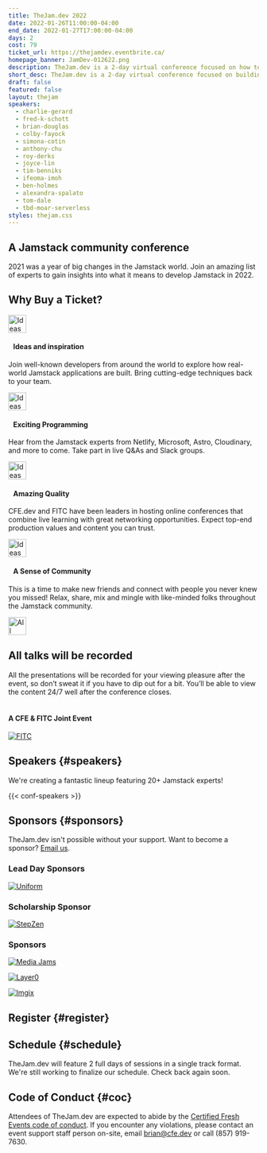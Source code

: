```yaml
---
title: TheJam.dev 2022
date: 2022-01-26T11:00:00-04:00
end_date: 2022-01-27T17:00:00-04:00
days: 2
cost: 79
ticket_url: https://thejamdev.eventbrite.ca/
homepage_banner: JamDev-012622.png
description: TheJam.dev is a 2-day virtual conference focused on how to build web applications using the Jamstack and featuring some of the top experts in the Jamstack community.
short_desc: TheJam.dev is a 2-day virtual conference focused on building real-world applications using the Jamstack.
draft: false
featured: false
layout: thejam
speakers:
  - charlie-gerard
  - fred-k-schott
  - brian-douglas
  - colby-fayock
  - simona-cotin
  - anthony-chu
  - roy-derks
  - joyce-lin
  - tim-benniks
  - ifeoma-imoh
  - ben-holmes
  - alexandra-spalato
  - tom-dale
  - tbd-moar-serverless
styles: thejam.css
---
```


## A Jamstack community conference

2021 was a year of big changes in the Jamstack world. Join an amazing list of experts to gain insights into what it means to develop Jamstack in 2022.

## Why Buy a Ticket?

<div class="container px-6 mx-auto mt-8">
  <div class="grid gap-8 lg:grid-cols-2">
    <article>
      <div class="flex items-center mb-8">
      <p><img src="/img/thejam/iconmonstr-idea-7-1.svg" alt="Ideas and Inspiration" width="36" height="36"></p>
      <h4 style="margin-left:.7em">Ideas and inspiration</h4>
      </div>
      <p class="text-base">Join well-known developers from around the world to explore how real-world Jamstack applications are built. Bring cutting-edge techniques back to your team.</p>
    </article>
    <article>
      <div class="flex items-center mb-8">
      <p><img src="/img/thejam/iconmonstr-rocket-14-1.svg" alt="Ideas and Inspiration" width="36" height="36"></p>
      <h4 style="margin-left:.7em">Exciting Programming</h4>
      </div>
      <p class="text-base">Hear from the Jamstack experts from Netlify, Microsoft, Astro, Cloudinary, and more to come. Take part in live Q&As and Slack groups.</p>
    </article>
    <article>
      <div class="flex items-center mb-8">
      <p><img src="/img/thejam/iconmonstr-thumb-15-1.svg" alt="Ideas and Inspiration" width="36" height="36"></p>
      <h4 style="margin-left:.7em">Amazing Quality</h4>
      </div>
      <p class="text-base">CFE.dev and FITC have been leaders in hosting online conferences that combine live learning with great networking opportunities. Expect top-end production values and content you can trust.</p>
    </article>
    <article>
      <div class="flex items-center mb-8">
      <p><img src="/img/thejam/iconmonstr-friend-3-1.svg" alt="Ideas and Inspiration" width="36" height="36"></p>
      <h4 style="margin-left:.7em">A Sense of Community</h4>
      </div>
      <p class="text-base">This is a time to make new friends and connect with people you never knew you missed! Relax, share, mix and mingle with like-minded folks throughout the Jamstack community.</p>
    </article>
  </div>
</div>

<section class="mt-20 border border-gray-300 rounded hover:shadow-xl anim">
  <div class="flex flex-col items-center justify-center p-6 pt-6 pb-4 text-center rounded highlight-pattern-signal">
    <span class="flex items-center justify-center flex-shrink-0 w-24 h-24 mr-4 -mt-20 rounded-full bg-lightBlue" aria-hidden="true">
      <img src="/img/thejam/iconmonstr-video-camera-1-1.svg" alt="All talks will be recorded" width="36" height="36">
    </span>
    <h2 class="mt-4 mb-2 text-3xl font-bold leading-tight text-blue">All talks will be recorded</a></h2>
  </div>
  <div class="p-6">
    All the presentations will be recorded for your viewing pleasure after the event, so don’t sweat it if you have to dip out for a bit. You’ll be able to view the content 24/7 well after the conference closes.
  </div>
</section>

<div class="mt-8 mb-8 flex items-center justify-center w-full">
<a class="button" style="text-decoration:none;color:#FFF" href="#register">
 Get Your Ticket Today!
</a>
</div>

#### A CFE & FITC Joint Event

[![FITC](/img/sponsors/fitc.png)](https://fitc.ca)

## Speakers {#speakers}

We're creating a fantastic lineup featuring 20+ Jamstack experts!

{{< conf-speakers >}}

## Sponsors {#sponsors}

TheJam.dev isn't possible without your support. Want to become a sponsor? [Email us](mailto:brian@cfe.dev).

### Lead Day Sponsors

[![Uniform](/img/sponsors/uniform.png)](https://uniform.dev/)

### Scholarship Sponsor

[![StepZen](/img/sponsors/stepzen.png)](https://www.stepzen.com/)

### Sponsors

[![Media Jams](/img/sponsors/mediajams.png)](https://mediajams.dev/)

[![Layer0](/img/sponsors/layer0.png)](https://www.layer0.co/)

[![Imgix](/img/sponsors/imgix.png)](https://imgix.com/)

## Register {#register}

<div id="eventbrite-widget-container-203927662127"></div>

<script src="https://www.eventbrite.com/static/widgets/eb_widgets.js"></script>

<script type="text/javascript">
    var exampleCallback = function() {
        console.log('Order complete!');
    };

    window.EBWidgets.createWidget({
        // Required
        widgetType: 'checkout',
        eventId: '203927662127',
        iframeContainerId: 'eventbrite-widget-container-203927662127',

        // Optional
        iframeContainerHeight: 425,  // Widget height in pixels. Defaults to a minimum of 425px if not provided
        onOrderComplete: exampleCallback  // Method called when an order has successfully completed
    });
</script>

## Schedule {#schedule}

TheJam.dev will feature 2 full days of sessions in a single track format. We're still working to finalize our schedule. Check back again soon.

## Code of Conduct {#coc}

Attendees of TheJam.dev are expected to abide by the [Certified Fresh Events code of conduct](/conduct). If you encounter any violations, please contact an event support staff person on-site, email [brian@cfe.dev](mailto:brian@cfe.dev) or call (857) 919-7630.

